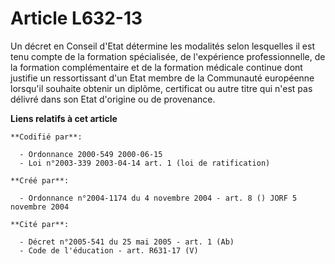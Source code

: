 # Article L632-13

Un décret en Conseil d'Etat détermine les modalités selon lesquelles il est tenu compte de la formation spécialisée, de
l'expérience professionnelle, de la formation complémentaire et de la formation médicale continue dont justifie un
ressortissant d'un Etat membre de la Communauté européenne lorsqu'il souhaite obtenir un diplôme, certificat ou autre titre
qui n'est pas délivré dans son Etat d'origine ou de provenance.

**Liens relatifs à cet article**

	**Codifié par**:

	  - Ordonnance 2000-549 2000-06-15
	  - Loi n°2003-339 2003-04-14 art. 1 (loi de ratification)

	**Créé par**:

	  - Ordonnance n°2004-1174 du 4 novembre 2004 - art. 8 () JORF 5 novembre 2004

	**Cité par**:

	  - Décret n°2005-541 du 25 mai 2005 - art. 1 (Ab)
	  - Code de l'éducation - art. R631-17 (V)
